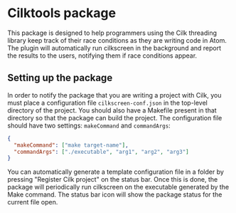 # Cilktools package

This package is designed to help programmers using the Cilk threading library keep track of their race conditions as they are writing code in Atom. The plugin will automatically run cilkscreen in the background and report the results to the users, notifying them if race conditions appear.

## Setting up the package
In order to notify the package that you are writing a project with Cilk, you must place a configuration file `cilkscreen-conf.json` in the top-level directory of the project. You should also have a Makefile present in that directory so that the package can build the project. The configuration file should have two settings: `makeCommand` and `commandArgs`:
```JSON
{
  "makeCommand": ["make target-name"],
  "commandArgs": ["./executable", "arg1", "arg2", "arg3"]
}
```
You can automatically generate a template configuration file in a folder by pressing "Register Cilk project" on the status bar. Once this is done, the package will periodically run cilkscreen on the executable generated by the Make command. The status bar icon will show the package status for the current file open.
